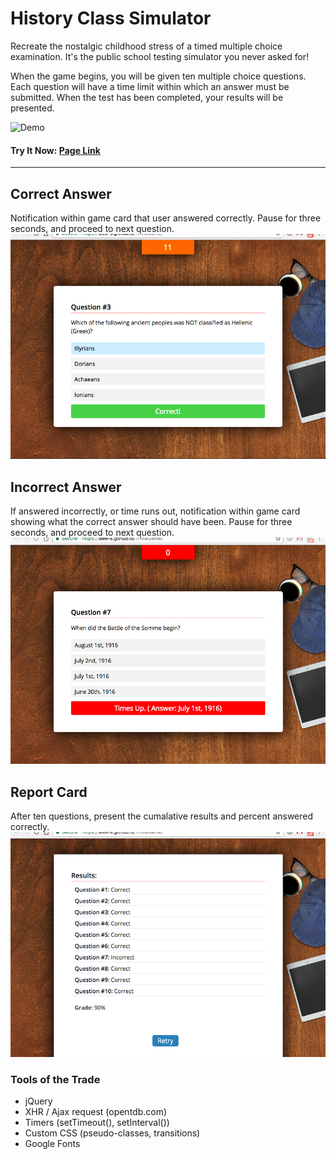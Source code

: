 # History Class Simulator

Recreate the nostalgic childhood stress of a timed multiple choice examination. It's the public school testing simulator you never asked for!

When the game begins, you will be given ten multiple choice questions. Each question will have a time limit within which an answer must be submitted. When the test has been completed, your results will be presented.

![Demo](./assets/screenshots/demo.gif)

#### Try It Now: [Page Link](https://alek-s.github.io/TriviaGame/)
---

## Correct Answer
Notification within game card that user answered correctly. Pause for three seconds, and proceed to next question.
![Correct](./assets/screenshots/right.png)

## Incorrect Answer
If answered incorrectly, or time runs out, notification within game card showing what the correct answer should have been. Pause for three seconds, and proceed to next question.
![Incorrect](./assets/screenshots/wrong.png)


## Report Card
After ten questions, present the cumalative results and percent answered correctly.
![Report Card](./assets/screenshots/report.png)

### Tools of the Trade
* jQuery
* XHR / Ajax request (opentdb.com)
* Timers (setTimeout(), setInterval())
* Custom CSS (pseudo-classes, transitions)
* Google Fonts 
